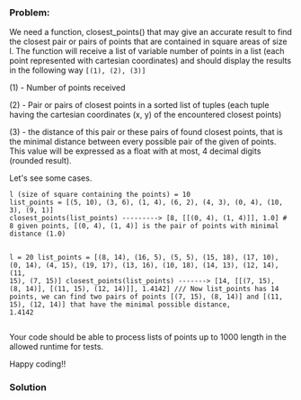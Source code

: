 ### Problem:
<p>We need a function, closest_points() that may give an accurate result to find the closest pair or pairs of points that are contained in square areas of size l. The function will receive a list of variable number of points in a list (each point represented with cartesian coordinates) and should display the results in the following way <code>[(1), (2), (3)]</code></p>
<p>(1) - Number of points received</p>
<p>(2) - Pair or pairs of closest points in a sorted list of tuples (each tuple having the cartesian coordinates (x, y) of the encountered closest points)</p>
<p>(3) - the distance of this pair or these pairs of found closest points, that is the minimal distance between every possible pair of the given of points. This value will be expressed as a float with at most, 4 decimal digits (rounded result).</p>
<p>Let&apos;s see some cases.</p>
<pre><code class="language-python">l (size of square containing the points) = 10
list_points = [(5, 10), (3, 6), (1, 4), (6, 2), (4, 3), (0, 4), (10, 3), (9, 1)]
closest_points(list_points) ---------&gt; [8, [[(0, 4), (1, 4)]], 1.0] # 8 given points, [(0, 4), (1, 4)] is the pair of points with minimal distance (1.0)

l = 20
list_points = [(8, 14), (16, 5), (5, 5), (15, 18), (17, 10), (0, 14), (4, 15), (19, 17), (13, 16), (10, 18), (14, 13), (12, 14), (11, 15), (7, 15)]
closest_points(list_points) -------&gt; [14, [[(7, 15), (8, 14)], [(11, 15), (12, 14)]], 1.4142]
/// Now list_points has 14 points, we can find two pairs of points [(7, 15), (8, 14)] and [(11, 15), (12, 14)] that have the minimal possible distance, 1.4142</code></pre>
<p>Your code should be able to process lists of points up to 1000 length in the allowed runtime for tests.</p>
<p>Happy coding!!</p>

### Solution